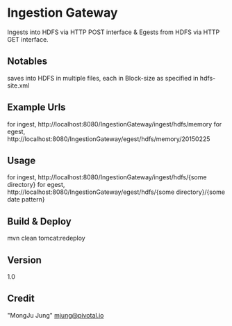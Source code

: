 Ingestion Gateway
=========
Ingests into HDFS via HTTP POST interface & Egests from HDFS via HTTP GET interface.

Notables
----
saves into HDFS in multiple files, each in Block-size as specified in hdfs-site.xml

Example Urls
----
for ingest, http://localhost:8080/IngestionGateway/ingest/hdfs/memory
for egest,  http://localhost:8080/IngestionGateway/egest/hdfs/memory/20150225

Usage
----
for ingest, http://localhost:8080/IngestionGateway/ingest/hdfs/{some directory}
for egest,  http://localhost:8080/IngestionGateway/egest/hdfs/{some directory}/{some date pattern}

Build & Deploy
----
mvn clean tomcat:redeploy

Version
----
1.0

Credit
----
"MongJu Jung" <mjung@pivotal.io> 
